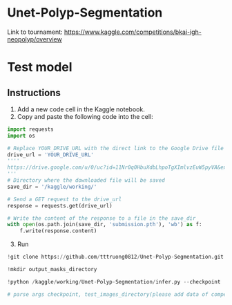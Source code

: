 # Unet-Polyp-Segmentation

Link to tournament: https://www.kaggle.com/competitions/bkai-igh-neopolyp/overview

# Test model

## Instructions

1. Add a new code cell in the Kaggle notebook.
2. Copy and paste the following code into the cell:

```python
import requests
import os

# Replace YOUR_DRIVE_URL with the direct link to the Google Drive file
drive_url = 'YOUR_DRIVE_URL'
''''
https://drive.google.com/u/0/uc?id=11Nr0q0HbuXdbLhpoTgXImlvzEuW5pyVA&export=download&confirm=t&uuid=dadd5b8e-5340-4d69-ace8-6c1b6d6ea2fc&at=AB6BwCAyKZQsBPE5gapIHUG6JD_D:1700062251798
'''
# Directory where the downloaded file will be saved
save_dir = '/kaggle/working/'

# Send a GET request to the drive_url
response = requests.get(drive_url)

# Write the content of the response to a file in the save_dir
with open(os.path.join(save_dir, 'submission.pth'), 'wb') as f:
    f.write(response.content)
```

3. Run

```python
!git clone https://github.com/tttruong0812/Unet-Polyp-Segmentation.git # clone my git repo
```

```python
!mkdir output_masks_directory
```

```python
!python /kaggle/working/Unet-Polyp-Segmentation/infer.py --checkpoint '/kaggle/working/submission.pth' --test_images_directory '/kaggle/input/bkai-igh-neopolyp/test/test' --output_masks_directory '/kaggle/working/output_masks_directory'

# parse args checkpoint, test_images_directory(please add data of competition), output_masks_directory
```

